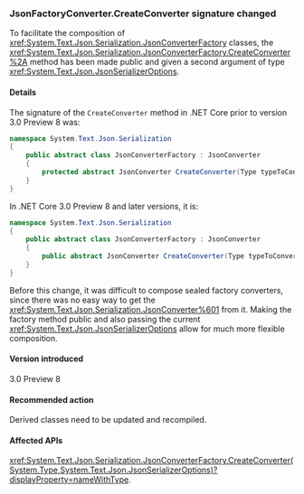 ### JsonFactoryConverter.CreateConverter signature changed

To facilitate the composition of <xref:System.Text.Json.Serialization.JsonConverterFactory> classes, the <xref:System.Text.Json.Serialization.JsonConverterFactory.CreateConverter%2A> method has been made public and given a second argument of type <xref:System.Text.Json.JsonSerializerOptions>.

#### Details

The signature of the `CreateConverter` method in .NET Core prior to version 3.0 Preview 8 was: 

```csharp
namespace System.Text.Json.Serialization
{
    public abstract class JsonConverterFactory : JsonConverter
    {
        protected abstract JsonConverter CreateConverter(Type typeToConvert);
    }
}
```

In .NET Core 3.0 Preview 8 and later versions, it is:

```csharp
namespace System.Text.Json.Serialization
{
    public abstract class JsonConverterFactory : JsonConverter
    {
        public abstract JsonConverter CreateConverter(Type typeToConvert, JsonSerializerOptions options);
    }
}
```

Before this change, it was difficult to compose sealed factory converters, since there was no easy way to get the <xref:System.Text.Json.Serialization.JsonConverter%601> from it. Making the factory method public and also passing the current <xref:System.Text.Json.JsonSerializerOptions> allow for much more flexible composition.

#### Version introduced

3.0 Preview 8

#### Recommended action

Derived classes need to be updated and recompiled.

#### Affected APIs

<xref:System.Text.Json.Serialization.JsonConverterFactory.CreateConverter(System.Type,System.Text.Json.JsonSerializerOptions)?displayProperty=nameWithType>.

<!-- For tool use only

### Affected APIs

- `M:System.Text.Json.Serialization.JsonConverterFactory.CreateConverter(System.Type,System.Text.Json.JsonSerializerOptions)`

-->
